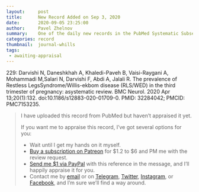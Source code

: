 ```yaml
---
layout:     post
title:      New Record Added on Sep 3, 2020
date:       2020-09-05 23:25:00
author:     Pavel Zhelnov
summary:    One of the daily new records in the PubMed Systematic Subset indexed by Sep 3, 2020.
categories: record
thumbnail:  journal-whills
tags:
 - awaiting-appraisal
---
```


229: Darvishi N, Daneshkhah A, Khaledi-Paveh B, Vaisi-Raygani A, Mohammadi M,Salari N, Darvishi F, Abdi A, Jalali R. The prevalence of Restless LegsSyndrome/Willis-ekbom disease (RLS/WED) in the third trimester of pregnancy: asystematic review. BMC Neurol. 2020 Apr 13;20(1):132. doi:10.1186/s12883-020-01709-0. PMID: 32284042; PMCID: PMC7153235.


> I have uploaded this record from PubMed but haven’t appraised it yet.
>
> If you want me to appraise this record, I’ve got several options for you:
> * Wait until I get my hands on it myself.
> * [Buy a subscription on Patreon](https://patreon.com/zheln) for $1.2 to $6 and PM me with the review request.
> * [Send me $1 via PayPal](https://paypal.me/pjelnov) with this reference in the message, and I’ll happily appraise it for you.
> * Contact me by [email](mailto:pavel@zheln.com) or on [Telegram](https://t.me/drzhelnov), [Twitter](https://twitter.com/drzhelnov), [Instagram](https://instagram.com/igzheln), or [Facebook](https://facebook.com/drzhelnov), and I’m sure we’ll find a way around.
